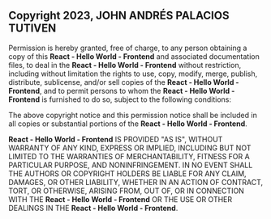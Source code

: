 ## Copyright 2023, JOHN ANDRÉS PALACIOS TUTIVEN

Permission is hereby granted, free of charge, to any person obtaining a copy of this **React - Hello World - Frontend** and associated documentation files, to deal in the **React - Hello World - Frontend** without restriction, including without limitation the rights to use, copy, modify, merge, publish, distribute, sublicense, and/or sell copies of the **React - Hello World - Frontend**, and to permit persons to whom the **React - Hello World - Frontend** is furnished to do so, subject to the following conditions:

The above copyright notice and this permission notice shall be included in all copies or substantial portions of the **React - Hello World - Frontend**.

**React - Hello World - Frontend** IS PROVIDED "AS IS", WITHOUT WARRANTY OF ANY KIND, EXPRESS OR IMPLIED, INCLUDING BUT NOT LIMITED TO THE WARRANTIES OF MERCHANTABILITY, FITNESS FOR A PARTICULAR PURPOSE, AND NONINFRINGEMENT. IN NO EVENT SHALL THE AUTHORS OR COPYRIGHT HOLDERS BE LIABLE FOR ANY CLAIM, DAMAGES, OR OTHER LIABILITY, WHETHER IN AN ACTION OF CONTRACT, TORT, OR OTHERWISE, ARISING FROM, OUT OF, OR IN CONNECTION WITH THE **React - Hello World - Frontend** OR THE USE OR OTHER DEALINGS IN THE **React - Hello World - Frontend**.
